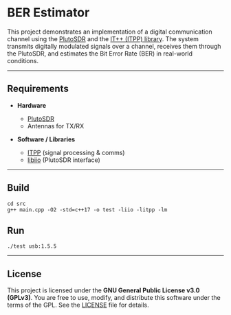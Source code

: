 # BER Estimator

This project demonstrates an implementation of a digital communication channel using the [PlutoSDR](https://wiki.analog.com/university/tools/pluto) and the [IT++ (ITPP) library](http://itpp.sourceforge.net/). The system transmits digitally modulated signals over a channel, receives them through the PlutoSDR, and estimates the Bit Error Rate (BER) in real-world conditions.

---

## Requirements

- **Hardware**

  - [PlutoSDR](https://www.analog.com/en/design-center/evaluation-hardware-and-software/evaluation-boards-kits/adalm-pluto.html)
  - Antennas for TX/RX

- **Software / Libraries**

  - [ITPP](http://itpp.sourceforge.net/) (signal processing & comms)
  - [libiio](https://github.com/analogdevicesinc/libiio) (PlutoSDR interface)

---

## Build

```
cd src
g++ main.cpp -O2 -std=c++17 -o test -liio -litpp -lm
```

## Run

```
./test usb:1.5.5
```

---

## License

This project is licensed under the **GNU General Public License v3.0 (GPLv3)**.
You are free to use, modify, and distribute this software under the terms of the GPL.
See the [LICENSE](LICENSE) file for details.
